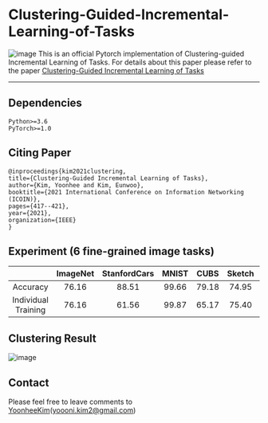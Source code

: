 # Clustering-Guided-Incremental-Learning-of-Tasks

![image](https://user-images.githubusercontent.com/47030528/116374735-89a06000-a849-11eb-8ac7-57221ee0e181.png)
This is an official Pytorch implementation of Clustering-guided Incremental Learning of Tasks. For details about this paper please refer to the paper [Clustering-Guided Incremental Learning of Tasks](https://ieeexplore.ieee.org/abstract/document/9334003) 


---

## Dependencies
    Python>=3.6
    PyTorch>=1.0

## Citing Paper

    @inproceedings{kim2021clustering,
    title={Clustering-Guided Incremental Learning of Tasks},
    author={Kim, Yoonhee and Kim, Eunwoo},
    booktitle={2021 International Conference on Information Networking (ICOIN)},
    pages={417--421},
    year={2021},
    organization={IEEE}
    }

## Experiment (6 fine-grained image tasks)

|               |   ImageNet   | StanfordCars |     MNIST    |     CUBS     |    Sketch    |    Flowers   |
|:-------------:|:------------:|:------------:|:------------:|:------------:|:------------:|:------------:|
| Accuracy      |    76.16     |    88.51     |    99.66     |    79.18     |    74.95     |    88.14     |
| Individual Training      |    76.16     |    61.56     |    99.87     |    65.17     |    75.40     |    59.73     | 

## Clustering Result
![image](https://user-images.githubusercontent.com/47030528/116376361-244d6e80-a84b-11eb-9fe2-60ea9c2bcf8c.png)

## Contact
Please feel free to leave comments to [YoonheeKim](https://github.com/Yooon-hee2)(yoooni.kim2@gmail.com)
